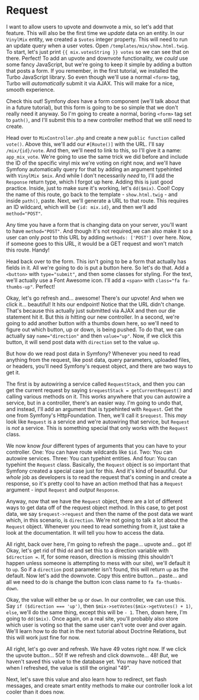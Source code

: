 # Request

I want to allow users to upvote and downvote a mix, so let's add that feature. This will also be the first time we *update* data on an entity. In our `VinylMix` entity, we created a `$votes` integer property. This will need to run an update query when a user votes. Open `/templates/mix/show.html.twig`. To start, let's just print `{{ mix.votesString }} votes` so we can see that on there. Perfect! To add an upvote and downvote functionality, we *could* use some fancy JavaScript, but we're going to keep it simple by adding a button that posts a form. If you remember, in the first tutorial, we installed the Turbo JavaScript library. So even though we'll use a normal `<form>` tag, Turbo will *automatically* submit it via AJAX. This will make for a nice, smooth experience.

Check this out! Symfony *does* have a form component (we'll talk about that in a future tutorial), but this form is going to be so simple that we don't really need it anyway. So I'm going to create a normal, boring `<form>` tag set to `path()`, and I'll submit this to a new controller method that we still need to create.

Head over to `MixController.php` and create a new `public function` called `vote()`. Above this, we'll add our `#[Route()]` with the URL. I'll say `/mix/{id}/vote`. And then, we'll need to link to this, so I'll give it a name: `app_mix_vote`. We're going to use the same trick we did before and include the ID of the specific vinyl mix we're voting on right now, and we'll have Symfony automatically query for that by adding an argument typehinted with `VinylMix $mix`. And while I don't necessarily *need* to, I'll add the `Response` return type, which I forgot up here. Adding this is just good practice. Inside, just to make sure it's working, let's `dd($mix)`. Cool! Copy the name of this route, go back to the template - `show.html.twig` - and inside `path()`, paste. Next, we'll generate a URL to that route. This requires an ID wildcard, which will be `{id: mix.id}`, and then we'll add `method="POST"`.

Any time you have a form that is changing data on your server, you'll want to have `method="POST"`. And though it's not required,we can also make it so a user can only *post* to this URL by adding `methods: ['POST']` over here. Now, if someone goes to this URL, it would be a GET request and won't match this route. Handy!

Head back over to the form. This isn't going to be a form that actually has fields in it. All we're going to do is put a button here. So let's do that. Add a `<button>` with `type="submit"`, and then some classes for styling. For the text, we'll actually use a Font Awesome icon. I'll add a `<span>` with `class="fa fa-thumbs-up"`. Perfect!

Okay, let's go refresh and... awesome! There's our upvote! And when we click it... beautiful! It hits our endpoint! Notice that the URL didn't change. That's because this actually just submitted via AJAX and then our die statement hit it. But this *is* hitting our new controller. In a second, we're going to add another button with a thumbs down here, so we'll need to figure out which button, up or down, is being pushed. To do that, we can actually say `name="direction"` and then `value="up"`. Now, if we click this button, it will send post data with `direction` set to the value `up`.

But how do we read post data in Symfony? Whenever you need to read anything from the request, like post data, query parameters, uploaded files, or headers, you'll need Symfony's request object, and there are two ways to get it.

The first is by autowiring a service called `RequestStack`, and then you can get the current request by saying `$requestStack = getCurrentRequest()` and calling various methods on it. This works anywhere that you can autowire a service, but in a controller, there's an easier way. I'm going to undo that, and instead, I'll add an argument that is typehinted with `Request`. Get the one from Symfony's HttpFoundation. Then, we'll call it `$request`. This *may* look like `Request` is a service and we're autowiring that service, but `Request` is *not* a service. This is something special that only works with the `Request` class.

We now know *four* different types of arguments that you can have to your controller. One: You can have route wildcards like `$id`. Two: You can autowire services. Three: You can typehint entities. And four: You can typehint the `Request` class. Basically, the `Request` object is so important that Symfony created a special case just for this. And it's kind of beautiful. Our *whole* job as developers is to read the request that's coming in and create a response, so it's pretty cool to have an action method that has a `Request` argument - input `Request` and *output* `Response`.

Anyway, now that we have the `Request` object, there are a lot of different ways to get data off of the request object method. In this case, to get post data, we say `$request->request` and then the name of the post data we want which, in this scenario, is `direction`. We're not going to talk a lot about the `Request` object. Whenever you need to read something from it, just take a look at the documentation. It will tell you how to access the data.

All right, back over here, I'm going to refresh the page... upvote and... got it! Okay, let's get rid of thid `dd` and set this to a direction variable with `$direction =`. If, for some reason, direction is missing (this shouldn't happen unless someone is attempting to mess with our site), we'll default it to `up`. So if a `direction` post parameter isn't found, this will return `up` as the default. Now let's add the downvote. Copy this entire button... paste... and all we need to do is change the button icon class name to `fa fa-thumbs-down`.

Okay, the value will either be `up` or `down`. In our controller, we can use this. Say `if ($direction === 'up')`, then `$mix->setVotes($mix->getVotes() + 1)`, `else`, we'll do the same thing, except this will be `- 1`. Then, down here, I'm going to `dd($mix)`. Once again, on a real site, you'll probably also store which user is voting so that the same user can't vote over and over again. We'll learn how to do that in the next tutorial about Doctrine Relations, but this will work just fine for now.

All right, let's go over and refresh. We have 49 votes right now. If we click the upvote button... 50! If we refresh and click downvote... 48! *But*, we haven't saved this value to the database yet. You may have noticed that when I refreshed, the value is still the original "49".

Next, let's save this value and also learn how to redirect, set flash messages, and create smart entity methods to make our controller look a lot cooler than it does now.
